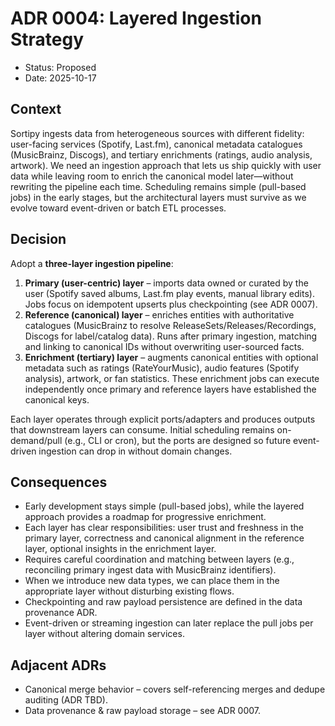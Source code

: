 # ADR 0004: Layered Ingestion Strategy

- Status: Proposed
- Date: 2025-10-17

## Context
Sortipy ingests data from heterogeneous sources with different fidelity: user-facing services (Spotify, Last.fm), canonical metadata catalogues (MusicBrainz, Discogs), and tertiary enrichments (ratings, audio analysis, artwork). We need an ingestion approach that lets us ship quickly with user data while leaving room to enrich the canonical model later—without rewriting the pipeline each time. Scheduling remains simple (pull-based jobs) in the early stages, but the architectural layers must survive as we evolve toward event-driven or batch ETL processes.

## Decision
Adopt a **three-layer ingestion pipeline**:

1. **Primary (user-centric) layer** – imports data owned or curated by the user (Spotify saved albums, Last.fm play events, manual library edits). Jobs focus on idempotent upserts plus checkpointing (see ADR 0007).
2. **Reference (canonical) layer** – enriches entities with authoritative catalogues (MusicBrainz to resolve ReleaseSets/Releases/Recordings, Discogs for label/catalog data). Runs after primary ingestion, matching and linking to canonical IDs without overwriting user-sourced facts.
3. **Enrichment (tertiary) layer** – augments canonical entities with optional metadata such as ratings (RateYourMusic), audio features (Spotify analysis), artwork, or fan statistics. These enrichment jobs can execute independently once primary and reference layers have established the canonical keys.

Each layer operates through explicit ports/adapters and produces outputs that downstream layers can consume. Initial scheduling remains on-demand/pull (e.g., CLI or cron), but the ports are designed so future event-driven ingestion can drop in without domain changes.

## Consequences
- Early development stays simple (pull-based jobs), while the layered approach provides a roadmap for progressive enrichment.
- Each layer has clear responsibilities: user trust and freshness in the primary layer, correctness and canonical alignment in the reference layer, optional insights in the enrichment layer.
- Requires careful coordination and matching between layers (e.g., reconciling primary ingest data with MusicBrainz identifiers).
- When we introduce new data types, we can place them in the appropriate layer without disturbing existing flows.
- Checkpointing and raw payload persistence are defined in the data provenance ADR.
- Event-driven or streaming ingestion can later replace the pull jobs per layer without altering domain services.

## Adjacent ADRs
- Canonical merge behavior – covers self-referencing merges and dedupe auditing (ADR TBD).
- Data provenance & raw payload storage – see ADR 0007.
